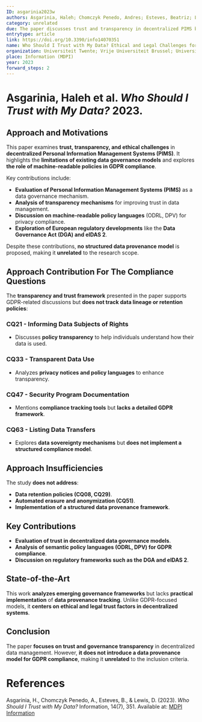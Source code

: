 ```yaml
---
ID: asgarinia2023w
authors: Asgarinia, Haleh; Chomczyk Penedo, Andres; Esteves, Beatriz; Lewis, Dave
category: unrelated
due: The paper discusses trust and transparency in decentralized PIMS but does not propose a structured data provenance model for GDPR compliance.
entrytype: article
link: https://doi.org/10.3390/info14070351
name: Who Should I Trust with My Data? Ethical and Legal Challenges for Innovation in New Decentralized Data Management Technologies
organization: Universiteit Twente; Vrije Universiteit Brussel; Universidad Politécnica de Madrid; Trinity College Dublin
place: Information (MDPI)
year: 2023
forward_steps: 2
---
```


# Asgarinia, Haleh et al. *Who Should I Trust with My Data?* 2023.

## Approach and Motivations

This paper examines **trust, transparency, and ethical challenges** in **decentralized Personal Information Management Systems (PIMS)**. It highlights the **limitations of existing data governance models** and explores **the role of machine-readable policies in GDPR compliance**.

Key contributions include:
- **Evaluation of Personal Information Management Systems (PIMS)** as a data governance mechanism.  
- **Analysis of transparency mechanisms** for improving trust in data management.  
- **Discussion on machine-readable policy languages** (ODRL, DPV) for privacy compliance.  
- **Exploration of European regulatory developments** like the **Data Governance Act (DGA) and eIDAS 2**.  

Despite these contributions, **no structured data provenance model** is proposed, making it **unrelated** to the research scope.

## Approach Contribution For The Compliance Questions

The **transparency and trust framework** presented in the paper supports GDPR-related discussions but **does not track data lineage or retention policies**:

### **CQ21 - Informing Data Subjects of Rights**
- Discusses **policy transparency** to help individuals understand how their data is used.

### **CQ33 - Transparent Data Use**
- Analyzes **privacy notices and policy languages** to enhance transparency.

### **CQ47 - Security Program Documentation**
- Mentions **compliance tracking tools** but **lacks a detailed GDPR framework**.

### **CQ63 - Listing Data Transfers**
- Explores **data sovereignty mechanisms** but **does not implement a structured compliance model**.

## Approach Insufficiencies

The study **does not address**:
- **Data retention policies (CQ08, CQ29)**.  
- **Automated erasure and anonymization (CQ51)**.  
- **Implementation of a structured data provenance framework**.  

## Key Contributions

- **Evaluation of trust in decentralized data governance models**.  
- **Analysis of semantic policy languages (ODRL, DPV) for GDPR compliance**.  
- **Discussion on regulatory frameworks such as the DGA and eIDAS 2**.  

## State-of-the-Art

This work **analyzes emerging governance frameworks** but lacks **practical implementation** of **data provenance tracking**. Unlike GDPR-focused models, it **centers on ethical and legal trust factors in decentralized systems**.

## Conclusion

The paper **focuses on trust and governance transparency** in decentralized data management. However, **it does not introduce a data provenance model for GDPR compliance**, making it **unrelated** to the inclusion criteria.

# References

Asgarinia, H., Chomczyk Penedo, A., Esteves, B., & Lewis, D. (2023). *Who Should I Trust with My Data?* Information, 14(7), 351. Available at: [MDPI Information](https://doi.org/10.3390/info14070351)
